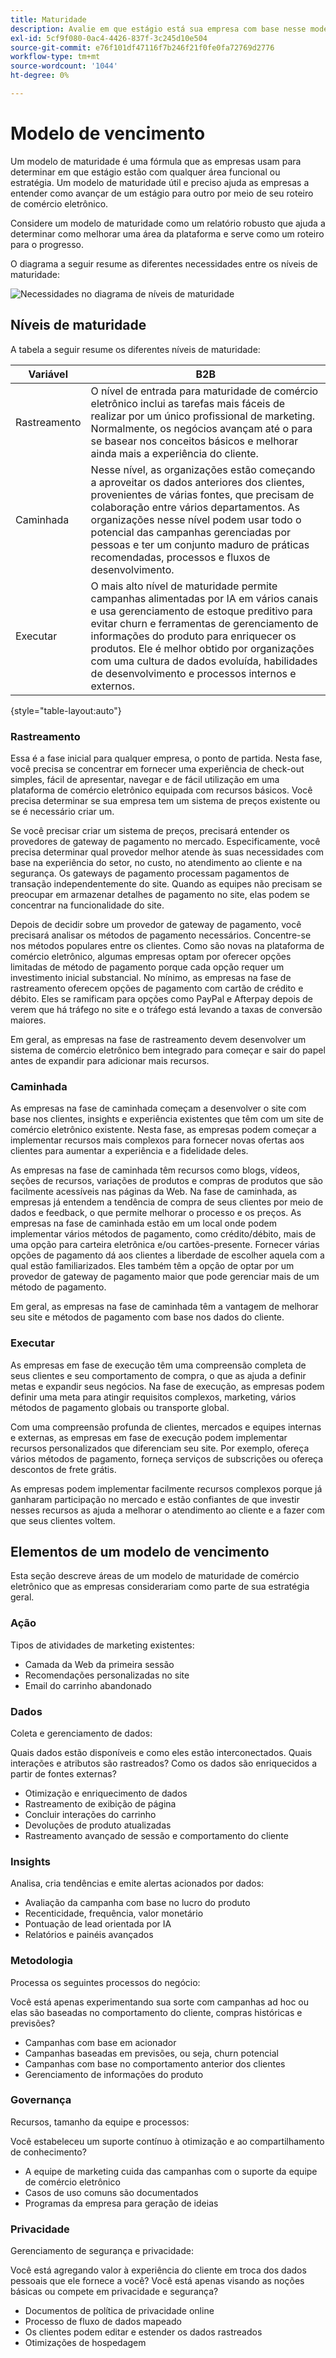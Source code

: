 ```yaml
---
title: Maturidade
description: Avalie em que estágio está sua empresa com base nesse modelo de maturidade.
exl-id: 5cf9f080-0ac4-4426-837f-3c245d10e504
source-git-commit: e76f101df47116f7b246f21f0fe0fa72769d2776
workflow-type: tm+mt
source-wordcount: '1044'
ht-degree: 0%

---
```


# Modelo de vencimento

Um modelo de maturidade é uma fórmula que as empresas usam para determinar em que estágio estão com qualquer área funcional ou estratégia. Um modelo de maturidade útil e preciso ajuda as empresas a entender como avançar de um estágio para outro por meio de seu roteiro de comércio eletrônico.

Considere um modelo de maturidade como um relatório robusto que ajuda a determinar como melhorar uma área da plataforma e serve como um roteiro para o progresso.

O diagrama a seguir resume as diferentes necessidades entre os níveis de maturidade:

![Necessidades no diagrama de níveis de maturidade](../../assets/playbooks/maturity-levels.png)

## Níveis de maturidade

A tabela a seguir resume os diferentes níveis de maturidade:

| Variável | B2B |
-----------|----------|
| Rastreamento | O nível de entrada para maturidade de comércio eletrônico inclui as tarefas mais fáceis de realizar por um único profissional de marketing. Normalmente, os negócios avançam até o para se basear nos conceitos básicos e melhorar ainda mais a experiência do cliente. |
| Caminhada | Nesse nível, as organizações estão começando a aproveitar os dados anteriores dos clientes, provenientes de várias fontes, que precisam de colaboração entre vários departamentos.  As organizações nesse nível podem usar todo o potencial das campanhas gerenciadas por pessoas e ter um conjunto maduro de práticas recomendadas, processos e fluxos de desenvolvimento. |
| Executar | O mais alto nível de maturidade permite campanhas alimentadas por IA em vários canais e usa gerenciamento de estoque preditivo para evitar churn e ferramentas de gerenciamento de informações do produto para enriquecer os produtos. Ele é melhor obtido por organizações com uma cultura de dados evoluída, habilidades de desenvolvimento e processos internos e externos. |

{style="table-layout:auto"}

### Rastreamento

Essa é a fase inicial para qualquer empresa, o ponto de partida. Nesta fase, você precisa se concentrar em fornecer uma experiência de check-out simples, fácil de apresentar, navegar e de fácil utilização em uma plataforma de comércio eletrônico equipada com recursos básicos. Você precisa determinar se sua empresa tem um sistema de preços existente ou se é necessário criar um.

Se você precisar criar um sistema de preços, precisará entender os provedores de gateway de pagamento no mercado. Especificamente, você precisa determinar qual provedor melhor atende às suas necessidades com base na experiência do setor, no custo, no atendimento ao cliente e na segurança. Os gateways de pagamento processam pagamentos de transação independentemente do site. Quando as equipes não precisam se preocupar em armazenar detalhes de pagamento no site, elas podem se concentrar na funcionalidade do site.

Depois de decidir sobre um provedor de gateway de pagamento, você precisará analisar os métodos de pagamento necessários. Concentre-se nos métodos populares entre os clientes. Como são novas na plataforma de comércio eletrônico, algumas empresas optam por oferecer opções limitadas de método de pagamento porque cada opção requer um investimento inicial substancial. No mínimo, as empresas na fase de rastreamento oferecem opções de pagamento com cartão de crédito e débito. Eles se ramificam para opções como PayPal e Afterpay depois de verem que há tráfego no site e o tráfego está levando a taxas de conversão maiores.

Em geral, as empresas na fase de rastreamento devem desenvolver um sistema de comércio eletrônico bem integrado para começar e sair do papel antes de expandir para adicionar mais recursos.

### Caminhada

As empresas na fase de caminhada começam a desenvolver o site com base nos clientes, insights e experiência existentes que têm com um site de comércio eletrônico existente. Nesta fase, as empresas podem começar a implementar recursos mais complexos para fornecer novas ofertas aos clientes para aumentar a experiência e a fidelidade deles.

As empresas na fase de caminhada têm recursos como blogs, vídeos, seções de recursos, variações de produtos e compras de produtos que são facilmente acessíveis nas páginas da Web. Na fase de caminhada, as empresas já entendem a tendência de compra de seus clientes por meio de dados e feedback, o que permite melhorar o processo e os preços. As empresas na fase de caminhada estão em um local onde podem implementar vários métodos de pagamento, como crédito/débito, mais de uma opção para carteira eletrônica e/ou cartões-presente. Fornecer várias opções de pagamento dá aos clientes a liberdade de escolher aquela com a qual estão familiarizados. Eles também têm a opção de optar por um provedor de gateway de pagamento maior que pode gerenciar mais de um método de pagamento.

Em geral, as empresas na fase de caminhada têm a vantagem de melhorar seu site e métodos de pagamento com base nos dados do cliente.

### Executar

As empresas em fase de execução têm uma compreensão completa de seus clientes e seu comportamento de compra, o que as ajuda a definir metas e expandir seus negócios. Na fase de execução, as empresas podem definir uma meta para atingir requisitos complexos, marketing, vários métodos de pagamento globais ou transporte global.

Com uma compreensão profunda de clientes, mercados e equipes internas e externas, as empresas em fase de execução podem implementar recursos personalizados que diferenciam seu site. Por exemplo, ofereça vários métodos de pagamento, forneça serviços de subscrições ou ofereça descontos de frete grátis.

As empresas podem implementar facilmente recursos complexos porque já ganharam participação no mercado e estão confiantes de que investir nesses recursos as ajuda a melhorar o atendimento ao cliente e a fazer com que seus clientes voltem.

## Elementos de um modelo de vencimento

Esta seção descreve áreas de um modelo de maturidade de comércio eletrônico que as empresas considerariam como parte de sua estratégia geral.

### Ação

Tipos de atividades de marketing existentes:

- Camada da Web da primeira sessão
- Recomendações personalizadas no site
- Email do carrinho abandonado

### Dados

Coleta e gerenciamento de dados:

Quais dados estão disponíveis e como eles estão interconectados. Quais interações e atributos são rastreados? Como os dados são enriquecidos a partir de fontes externas?

- Otimização e enriquecimento de dados
- Rastreamento de exibição de página
- Concluir interações do carrinho
- Devoluções de produto atualizadas
- Rastreamento avançado de sessão e comportamento do cliente

### Insights

Analisa, cria tendências e emite alertas acionados por dados:

- Avaliação da campanha com base no lucro do produto
- Recenticidade, frequência, valor monetário
- Pontuação de lead orientada por IA
- Relatórios e painéis avançados

### Metodologia

Processa os seguintes processos do negócio:

Você está apenas experimentando sua sorte com campanhas ad hoc ou elas são baseadas no comportamento do cliente, compras históricas e previsões?

- Campanhas com base em acionador
- Campanhas baseadas em previsões, ou seja, churn potencial
- Campanhas com base no comportamento anterior dos clientes
- Gerenciamento de informações do produto

### Governança

Recursos, tamanho da equipe e processos:

Você estabeleceu um suporte contínuo à otimização e ao compartilhamento de conhecimento?

- A equipe de marketing cuida das campanhas com o suporte da equipe de comércio eletrônico
- Casos de uso comuns são documentados
- Programas da empresa para geração de ideias

### Privacidade

Gerenciamento de segurança e privacidade:

Você está agregando valor à experiência do cliente em troca dos dados pessoais que ele fornece a você? Você está apenas visando as noções básicas ou compete em privacidade e segurança?

- Documentos de política de privacidade online
- Processo de fluxo de dados mapeado
- Os clientes podem editar e estender os dados rastreados
- Otimizações de hospedagem
